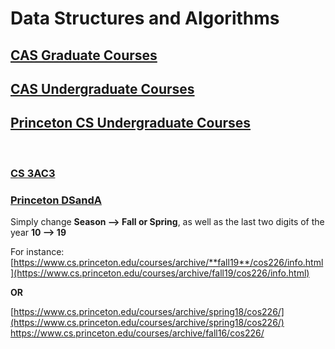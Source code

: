 # Data Structures and Algorithms
## [CAS Graduate Courses](https://academiccalendars.romcmaster.ca/preview_program.php?catoid=25&poid=14714)
## [CAS Undergraduate Courses](https://www.eng.mcmaster.ca/cas/programs/course-listing)
## [Princeton CS Undergraduate Courses](https://www.cs.princeton.edu/courses/catalog)

<br>

### [CS 3AC3](http://www.cas.mcmaster.ca/~gk/courses/CS3AC3.html)
### [Princeton DSandA](https://www.cs.princeton.edu/courses/archive/fall10/cos226/info.html)

Simply change **Season --> Fall or Spring**, as well as the last two digits of the year **10 --> 19**

For instance:
[https://www.cs.princeton.edu/courses/archive/**fall19**/cos226/info.html](https://www.cs.princeton.edu/courses/archive/fall19/cos226/info.html)

**OR**

[https://www.cs.princeton.edu/courses/archive/spring18/cos226/](https://www.cs.princeton.edu/courses/archive/spring18/cos226/)
https://www.cs.princeton.edu/courses/archive/fall16/cos226/






